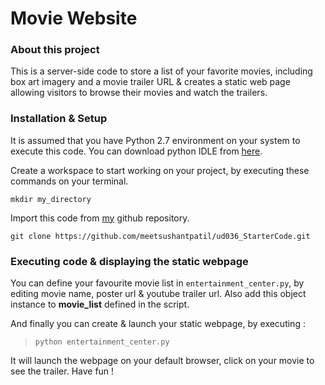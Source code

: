 # Movie Website

### About this project
This is a server-side code to store a list of your favorite movies, including box art imagery and a movie trailer URL & creates a static web page allowing visitors to browse their movies and watch the trailers.

### Installation & Setup
It is assumed that you have Python 2.7 environment on your system to execute this code. You can download python IDLE from [here](https://www.python.org/downloads/).

Create a workspace to start working on your project, by executing these commands on your terminal.

`mkdir my_directory`

Import this code from [my](https://github.com/meetsushantpatil/ud036_StarterCode) github repository.

`git clone https://github.com/meetsushantpatil/ud036_StarterCode.git`

### Executing code & displaying the static webpage
You can define your favourite movie list in `entertainment_center.py`, by editing movie name, poster url & youtube trailer url. Also add this object instance to **movie_list** defined in the script.

And finally you can create & launch your static webpage, by executing :
> `python entertainment_center.py`

It will launch the webpage on your default browser, click on your movie to see the trailer. Have fun !
